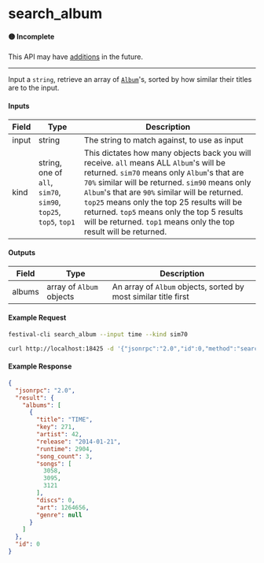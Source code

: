 # search_album

#### 🟡 Incomplete
This API may have [additions](/api-stability/marker.md) in the future.

---

Input a `string`, retrieve an array of [`Album`](/common-objects/album.md)'s, sorted by how similar their titles are to the input.

#### Inputs

| Field | Type                                           | Description |
|-------|------------------------------------------------|-------------|
| input | string                                         | The string to match against, to use as input
| kind  | string, one of `all`, `sim70`, `sim90`, `top25`, `top5`, `top1` | This dictates how many objects back you will receive. `all` means ALL `Album`'s will be returned. `sim70` means only `Album`'s that are `70%` similar will be returned. `sim90` means only `Album`'s that are `90%` similar will be returned. `top25` means only the top 25 results will be returned. `top5` means only the top 5 results will be returned. `top1` means only the top result will be returned.

#### Outputs

| Field  | Type                     | Description |
|--------|--------------------------|-------------|
| albums | array of `Album` objects | An array of `Album` objects, sorted by most similar title first

#### Example Request
```bash
festival-cli search_album --input time --kind sim70
```
```bash
curl http://localhost:18425 -d '{"jsonrpc":"2.0","id":0,"method":"search_album","params":{"input":"time","kind":"sim70"}}'
```

#### Example Response
```json
{
  "jsonrpc": "2.0",
  "result": {
    "albums": [
      {
        "title": "TIME",
        "key": 271,
        "artist": 42,
        "release": "2014-01-21",
        "runtime": 2904,
        "song_count": 3,
        "songs": [
          3058,
          3095,
          3121
        ],
        "discs": 0,
        "art": 1264656,
        "genre": null
      }
    ]
  },
  "id": 0
}
```
